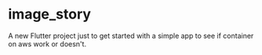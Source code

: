 # image_story

A new Flutter project just to get started with a simple app to see if container on aws work or doesn't.


